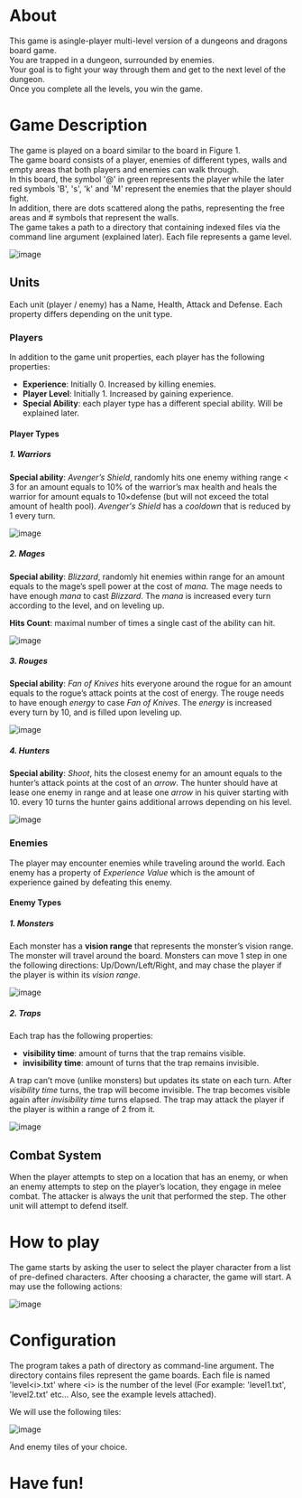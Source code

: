 # About
This game is asingle-player multi-level version of a dungeons and dragons board game.
<br />
You are trapped in a dungeon, surrounded by enemies. 
<br />
Your goal is to fight your way through them and get to the next level of the dungeon. 
<br />
Once you complete all the levels, you win the game.

# Game Description
The game is played on a board similar to the board in Figure 1. 
<br />
The game board consists of a player, enemies of different types, walls and empty areas that both players and enemies can walk through.
<br />
In this board, the symbol '@' in green represents the player while the later red symbols 'B', 's', 'k' and 'M' represent the enemies that the player should fight. 
<br />
In addition, there are dots scattered along the paths, representing the free areas and # symbols that represent the walls. 
<br />
The game takes a path to a directory that containing indexed files via the command line argument (explained later). Each file represents a game level.

![image](https://user-images.githubusercontent.com/102467192/209524647-0c9ddeed-0568-4495-aa2e-b2170eef7a15.png)

## Units
Each unit (player / enemy) has a Name, Health, Attack and Defense. Each property differs depending on the unit type.

### Players
In addition to the game unit properties, each player has the following properties:
* **Experience**: Initially 0. Increased by killing enemies.
* **Player Level**: Initially 1. Increased by gaining experience.
* **Special Ability**: each player type has a different special ability. Will be explained later.

#### Player Types

##### 1. Warriors
**Special ability**: *Avenger’s Shield*, randomly hits one enemy withing range < 3 for an amount equals to 10% of the warrior’s max health and heals the warrior for amount equals to 10×defense (but will not exceed the total amount of health pool). *Avenger's Shield* has a *cooldown* that is reduced by 1 every turn.

![image](https://user-images.githubusercontent.com/102467192/209530403-59bca9e3-d189-483f-8252-ec88b61e06e9.png)

##### 2. Mages
**Special ability**: *Blizzard*, randomly hit enemies within range for an amount equals to the mage’s spell power at the cost of *mana*. The mage needs to have enough *mana* to cast *Blizzard*. The *mana* is increased every turn according to the level, and on leveling up.

**Hits Count**: maximal number of times a single cast of the ability can hit.

![image](https://user-images.githubusercontent.com/102467192/209530514-de71bdbd-8f7f-4e92-9aa6-9bfd12accf3b.png)

##### 3. Rouges
**Special ability**: *Fan of Knives* hits everyone around the rogue for an amount equals to the rogue’s attack points at the cost of energy. The rouge needs to have enough *energy* to case *Fan of Knives*. The *energy* is increased every turn by 10, and is filled upon leveling up.

![image](https://user-images.githubusercontent.com/102467192/209530620-c53da040-b040-4654-9f58-81bb64a50d9e.png)

##### 4. Hunters
**Special ability**: *Shoot*, hits the closest enemy for an amount equals to the hunter’s attack points at the cost of an *arrow*. The hunter should have at lease one enemy in range and at lease one *arrow* in his quiver starting with 10. every 10 turns the hunter gains additional arrows depending on his level.

![image](https://user-images.githubusercontent.com/102467192/209530277-cab099a8-6300-4912-be68-5fa505f65b74.png)

### Enemies
The player may encounter enemies while traveling around the world. Each enemy has a property of *Experience Value* which is the amount of experience gained by defeating this enemy.

#### Enemy Types

##### 1. Monsters
Each monster has a **vision range** that represents the monster’s vision range.
<br />
The monster will travel around the board. Monsters can move 1 step in one the following directions: Up/Down/Left/Right, and may chase the player if the player is within its *vision range*.

![image](https://user-images.githubusercontent.com/102467192/209529346-abd22410-6bb0-44fe-99ff-a100a2573b2b.png)

##### 2. Traps
Each trap has the following properties:
* **visibility time**: amount of turns that the trap remains visible.
* **invisibility time**: amount of turns that the trap remains invisible.

A trap can’t move (unlike monsters) but updates its state on each turn. After *visibility time* turns, the trap will become invisible. The trap becomes visible again after *invisibility time* turns elapsed. The trap may attack the player if the player is within a range of 2 from it.

![image](https://user-images.githubusercontent.com/102467192/209529430-5a50d074-2b69-4361-88eb-cfd830348ade.png)

## Combat System
When the player attempts to step on a location that has an enemy, or when an enemy attempts to step on the player’s location, they engage in melee combat.
The attacker is always the unit that performed the step. The other unit will attempt to defend itself.

# How to play
The game starts by asking the user to select the player character from a list of pre-defined characters. After choosing a character, the game will start.
A may use the following actions:

![image](https://user-images.githubusercontent.com/102467192/209528815-5815c438-5014-4090-9dba-b67b22a66fe3.png)

# Configuration
The program takes a path of directory as command-line argument. The directory contains files represent the game boards. Each file is named 'level\<i\>.txt' where \<i\> is the number of the level (For example: 'level1.txt', 'level2.txt' etc... Also, see the example levels attached).

We will use the following tiles:
  
![image](https://user-images.githubusercontent.com/102467192/209529137-932fe979-73c0-45e4-98d5-8a0e9e4dafa5.png)
  
And enemy tiles of your choice.
  
# Have fun!
